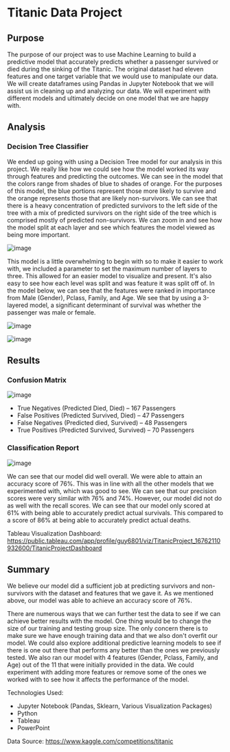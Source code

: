 # Titanic Data Project

## Purpose

The purpose of our project was to use Machine Learning to build a predictive model that accurately predicts whether a passenger survived or died during the sinking of the Titanic. The original dataset had eleven features and one target variable that we would use to manipulate our data. We will create dataframes using Pandas in Jupyter Notebook that we will assist us in cleaning up and analyzing our data. We will experiment with different models and ultimately decide on one model that we are happy with.

## Analysis

### Decision Tree Classifier

We ended up going with using a Decision Tree model for our analysis in this project. We really like how we could see how the model worked its way through features and predicting the outcomes. We can see in the model that the colors range from shades of blue to shades of orange. For the purposes of this model, the blue portions represent those more likely to survive and the orange represents those that are likely non-survivors. We can see that there is a heavy concentration of predicted survivors to the left side of the tree with a mix of predicted survivors on the right side of the tree which is comprised mostly of predicted non-survivors. We can zoom in and see how the model split at each layer and see which features the model viewed as being more important.

![image](https://user-images.githubusercontent.com/110848660/220732551-5779afc8-ebf3-4a9e-8030-1b39229052ca.png)

This model is a little overwhelming to begin with so to make it easier to work with, we included a parameter to set the maximum number of layers to three. This allowed for an easier model to visualize and present. It's also easy to see how each level was split and was feature it was split off of. In the model below, we can see that the features were ranked in importance from Male (Gender), Pclass, Family, and Age. We see that by using a 3-layered model, a significant determinant of survival was whether the passenger was male or female.  

![image](https://user-images.githubusercontent.com/110848660/220732631-8859cbff-ce61-406e-9fe3-0a3273df3330.png)

![image](https://user-images.githubusercontent.com/110848660/220737729-ada2568c-1325-442f-ae44-28f03efc7469.png)

## Results

### Confusion Matrix

![image](https://user-images.githubusercontent.com/110848660/220732762-a9126904-46a3-4640-ac95-002d5476d8aa.png)

- True Negatives (Predicted Died, Died) – 167 Passengers
- False Positives (Predicted Survived, Died) – 47 Passengers
- False Negatives (Predicted died, Survived) – 48 Passengers
- True Positives (Predicted Survived, Survived) – 70 Passengers

### Classification Report

![image](https://user-images.githubusercontent.com/110848660/220732798-57852669-7c4b-40c4-9f36-5fe83532803a.png)

We can see that our model did well overall. We were able to attain an accuracy score of 76%. This was in line with all the other models that we experimented with, which was good to see. We can see that our precision scores were very similar with 76% and 74%. However, our model did not do as well with the recall scores. We can see that our model only scored at 61% with being able to accurately predict actual survivals. This compared to a score of 86% at being able to accurately predict actual deaths.

Tableau Visualization Dashboard: https://public.tableau.com/app/profile/guy6801/viz/TitanicProject_16762110932600/TitanicProjectDashboard

## Summary

We believe our model did a sufficient job at predicting survivors and non-survivors with the dataset and features that we gave it. As we mentioned above, our model was able to achieve an accuracy score of 76%. 

There are numerous ways that we can further test the data to see if we can achieve better results with the model. One thing would be to change the size of our training and testing group size. The only concern there is to make sure we have enough training data and that we also don't overfit our model. We could also explore additional predictive learning models to see if there is one out there that performs any better than the ones we previously tested. We also ran our model with 4 features (Gender, Pclass, Family, and Age) out of the 11 that were initially provided in the data. We could experiment with adding more features or remove some of the ones we worked with to see how it affects the performance of the model.

Technologies Used:
- Jupyter Notebook (Pandas, Sklearn, Various Visualization Packages)
- Python
- Tableau
- PowerPoint

Data Source: https://www.kaggle.com/competitions/titanic
